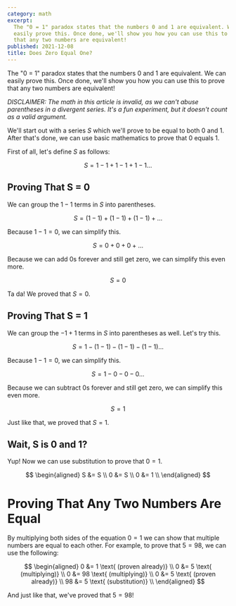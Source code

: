 ```yaml
---
category: math
excerpt:
  The "0 = 1" paradox states that the numbers 0 and 1 are equivalent. We can
  easily prove this. Once done, we'll show you how you can use this to prove
  that any two numbers are equivalent!
published: 2021-12-08
title: Does Zero Equal One?
---
```


The "0 = 1" paradox states that the numbers 0 and 1 are equivalent. We can
easily prove this. Once done, we'll show you how you can use this to prove that
any two numbers are equivalent!

_DISCLAIMER: The math in this article is invalid, as we can't abuse parentheses
in a divergent series. It's a fun experiment, but it doesn't count as a valid
argument._

We'll start out with a series $S$ which we'll prove to be equal to both 0 and 1.
After that's done, we can use basic mathematics to prove that 0 equals 1.

First of all, let's define $S$ as follows:

$$
S = 1 - 1 + 1 - 1 + 1 - 1...
$$

## Proving That S = 0

We can group the $1 - 1$ terms in $S$ into parentheses.

$$
S = (1 - 1) + (1 - 1) + (1 - 1) + ...
$$

Because $1 - 1 = 0$, we can simplify this.

$$
S = 0 + 0 + 0 + ...
$$

Because we can add 0s forever and still get zero, we can simplify this even
more.

$$
S = 0
$$

Ta da! We proved that $S = 0$.

## Proving That S = 1

We can group the $-1 + 1$ terms in $S$ into parentheses as well. Let's try this.

$$
S = 1 - (1 - 1) - (1 - 1) - (1 - 1) ...
$$

Because $1 - 1 = 0$, we can simplify this.

$$
S = 1 - 0 - 0 - 0 ...
$$

Because we can subtract 0s forever and still get zero, we can simplify this even
more.

$$
S = 1
$$

Just like that, we proved that $S = 1$.

## Wait, S is 0 and 1?

Yup! Now we can use substitution to prove that $0 = 1$.

$$
\begin{aligned}
S &= S \\
0 &= S \\
0 &= 1 \\
\end{aligned}
$$

# Proving That Any Two Numbers Are Equal

By multiplying both sides of the equation $0 = 1$ we can show that multiple
numbers are equal to each other. For example, to prove that $5 = 98$, we can use
the following:

$$
\begin{aligned}
0 &= 1 \text{ (proven already)} \\
0 &= 5 \text{ (multiplying)} \\
0 &= 98 \text{ (multiplying)} \\
0 &= 5 \text{ (proven already)} \\
98 &= 5 \text{ (substitution)} \\
\end{aligned}
$$

And just like that, we've proved that $5 = 98$!
